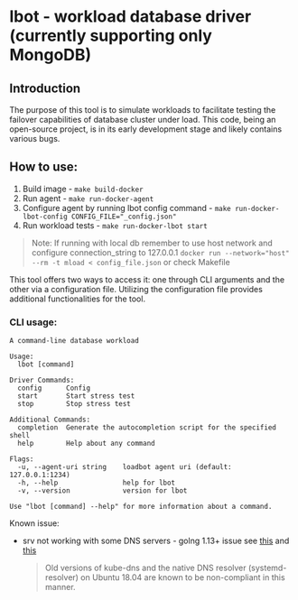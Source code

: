 # lbot - workload database driver (currently supporting only MongoDB)

## Introduction
The purpose of this tool is to simulate workloads to facilitate testing the failover capabilities of database cluster under load. This code, being an open-source project, is in its early development stage and likely contains various bugs.


## How to use:
1. Build image - `make build-docker`
2. Run agent - `make run-docker-agent`
3. Configure agent by running lbot config command - `make run-docker-lbot-config CONFIG_FILE="_config.json"`
4. Run workload tests - `make run-docker-lbot start`

> Note: If running with local db remember to use host network and configure connection_string to 127.0.0.1 `docker run --network="host" --rm -t mload < config_file.json` or check Makefile

This tool offers two ways to access it: one through CLI arguments and the other via a configuration file. Utilizing the configuration file provides additional functionalities for the tool.

### CLI usage:
    A command-line database workload

    Usage:
      lbot [command]

    Driver Commands:
      config      Config
      start       Start stress test
      stop        Stop stress test

    Additional Commands:
      completion  Generate the autocompletion script for the specified shell
      help        Help about any command

    Flags:
      -u, --agent-uri string    loadbot agent uri (default: 127.0.0.1:1234)
      -h, --help                help for lbot
      -v, --version             version for lbot

    Use "lbot [command] --help" for more information about a command.


Known issue:
* srv not working with some DNS servers - golng 1.13+ issue see [this](https://github.com/golang/go/issues/37362) and [this](https://pkg.go.dev/go.mongodb.org/mongo-driver/mongo#hdr-Potential_DNS_Issues)

    > Old versions of kube-dns and the native DNS resolver (systemd-resolver) on Ubuntu 18.04 are known to be non-compliant in this manner. 
